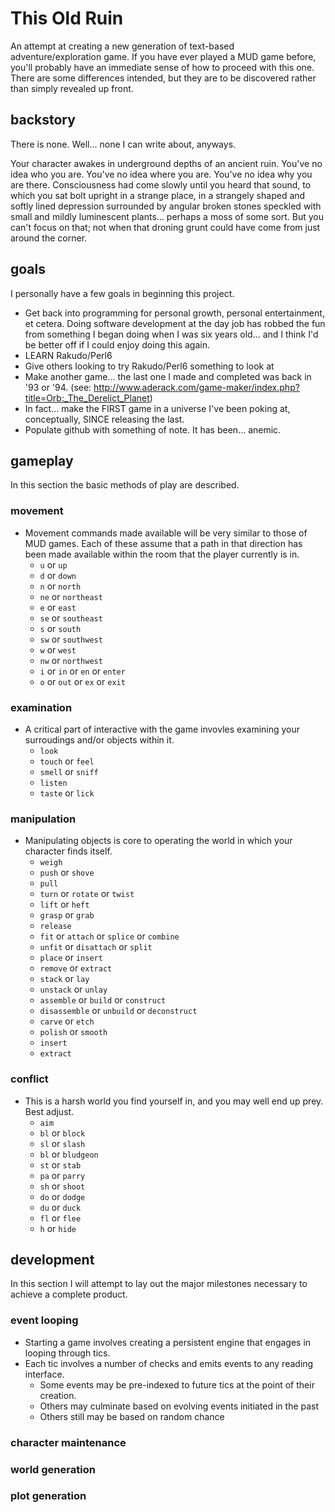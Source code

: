 # This Old Ruin
An attempt at creating a new generation of text-based adventure/exploration game.  If you have ever played a MUD game before, you'll probably have an immediate sense of how to proceed with this one.  There are some differences intended, but they are to be discovered rather than simply revealed up front.

## backstory
There is none.  Well... none I can write about, anyways.

Your character awakes in underground depths of an ancient ruin.  You've no idea who you are.  You've no idea where you are.  You've no idea why you are there.  Consciousness had come slowly until you heard that sound, to which you sat bolt upright in a strange place, in a strangely shaped and softly lined depression surrounded by angular broken stones speckled with small and mildly luminescent plants... perhaps a moss of some sort.  But you can't focus on that; not when that droning grunt could have come from just around the corner.

## goals
I personally have a few goals in beginning this project.
* Get back into programming for personal growth, personal entertainment, et cetera.  Doing software development at the day job has robbed the fun from something I began doing when I was six years old... and I think I'd be better off if I could enjoy doing this again.
* LEARN Rakudo/Perl6
* Give others looking to try Rakudo/Perl6 something to look at
* Make another game... the last one I made and completed was back in '93 or '94. (see: http://www.aderack.com/game-maker/index.php?title=Orb:_The_Derelict_Planet)
* In fact... make the FIRST game in a universe I've been poking at, conceptually, SINCE releasing the last.
* Populate github with something of note.  It has been... anemic.

## gameplay
In this section the basic methods of play are described.
### movement
* Movement commands made available will be very similar to those of MUD games. Each of these assume that a path in that direction has been made available within the room that the player currently is in.
  * `u` or `up` 
  * `d` or `down`
  * `n` or `north`
  * `ne` or `northeast`
  * `e` or `east`
  * `se` or `southeast`
  * `s` or `south`
  * `sw` or `southwest`
  * `w` or `west`
  * `nw` or `northwest`
  * `i` or `in` or `en` or `enter`
  * `o` or `out` or `ex` or `exit`

### examination
* A critical part of interactive with the game invovles examining your surroudings and/or objects within it.
  * `look`
  * `touch` or `feel`
  * `smell` or `sniff`
  * `listen`
  * `taste` or `lick`
  
### manipulation
* Manipulating objects is core to operating the world in which your character finds itself.
  * `weigh`
  * `push` or `shove`
  * `pull`
  * `turn` or `rotate` or `twist`
  * `lift` or `heft`
  * `grasp` or `grab`
  * `release`
  * `fit` or `attach` or `splice` or `combine`
  * `unfit` or `disattach` or `split` 
  * `place` or `insert`
  * `remove` or `extract`
  * `stack` or `lay`
  * `unstack` or `unlay`
  * `assemble` or `build` or `construct`
  * `disassemble` or `unbuild` or `deconstruct`
  * `carve` or `etch`
  * `polish` or `smooth`
  * `insert`
  * `extract`
  

### conflict
* This is a harsh world you find yourself in, and you may well end up prey.  Best adjust.
  * `aim` 
  * `bl` or `block`
  * `sl` or `slash`
  * `bl` or `bludgeon`
  * `st` or `stab`
  * `pa` or `parry`
  * `sh` or `shoot`
  * `do` or `dodge`
  * `du` or `duck`
  * `fl` or `flee`
  * `h` or `hide`

## development
In this section I will attempt to lay out the major milestones necessary to achieve a complete product.

### event looping
* Starting a game involves creating a persistent engine that engages in looping through tics.
* Each tic involves a number of checks and emits events to any reading interface.
  * Some events may be pre-indexed to future tics at the point of their creation.
  * Others may culminate based on evolving events initiated in the past
  * Others still may be based on random chance
 
### character maintenance
### world generation
### plot generation
